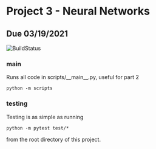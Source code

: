 # Project 3 - Neural Networks
## Due 03/19/2021

![BuildStatus](https://github.com/rle1323/Project3/workflows/HW3/badge.svg?event=push)

### main
Runs all code in scripts/\_\_main\_\_.py, useful for part 2
```
python -m scripts
```

### testing
Testing is as simple as running
```
python -m pytest test/*
```
from the root directory of this project.
